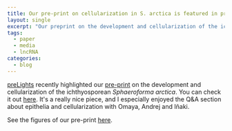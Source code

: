 ```yaml
---
title: Our pre-print on cellularization in S. arctica is featured in preLights
layout: single
excerpt: "Our preprint on the development and cellularization of the ichthyosporean _S. arctica_ is featured in preLights"
tags:
  - paper
  - media
  - lncRNA
categories:
  - blog
---
```


[preLights](https://prelights.biologists.com/) recently highlighted our [pre-print](https://www.biorxiv.org/content/10.1101/563726v1) on the development and cellularization of the ichthyosporean _Sphaeroforma arctica_. You can check it out [here](https://prelights.biologists.com/highlights/a-unicellular-relative-of-animals-generates-an-epithelium-like-cell-layer-by-actomyosin-dependent-cellularization/). It's a really nice piece, and I especially enjoyed the Q&A section about epithelia and cellularization with Omaya, Andrej and Iñaki.

See the figures of our pre-print [here](https://jonbra.github.io/publications/01-2019-Sar_development/).
